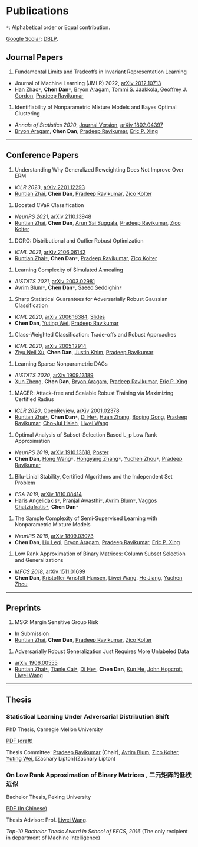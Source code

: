 # Publications

`*`: Alphabetical order or Equal contribution.

[Google Scolar](https://scholar.google.com/citations?user=hQQFfuwAAAAJ); [DBLP](https://dblp.uni-trier.de/pid/156/6710.html).


## Journal Papers
1. Fundamental Limits and Tradeoffs in Invariant Representation Learning
 - Journal of Machine Learning (JMLR) 2022,  [arXiv 2012.10713](https://arxiv.org/abs/2012.10713)
 - [Han Zhao`*`][Han Zhao], **Chen Dan**`*`, [Bryon Aragam][Bryon Aragam], [Tommi S. Jaakkola][Tommi S. Jaakkola], [Geoffrey J. Gordon][Geoffrey J. Gordon], [Pradeep Ravikumar][Pradeep Ravikumar]
 
1. Identifiability of Nonparametric Mixture Models and Bayes Optimal Clustering
 - *Annals of Statistics 2020*, [Journal Version](https://projecteuclid.org/euclid.aos/1597370673), [arXiv 1802.04397](https://arxiv.org/abs/1802.04397)
 - [Bryon Aragam][Bryon Aragam], **Chen Dan**, [Pradeep Ravikumar][Pradeep Ravikumar], [Eric P. Xing](http://www.cs.cmu.edu/~epxing/)

---

## Conference Papers

1. Understanding Why Generalized Reweighting Does Not Improve Over ERM
 - *ICLR 2023*, [arXiv 2201.12293](https://arxiv.org/abs/2201.12293)
 - [Runtian Zhai][Runtian Zhai], **Chen Dan**, [Pradeep Ravikumar][Pradeep Ravikumar], [Zico Kolter][Zico Kolter]

1. Boosted CVaR Classification
 - *NeurIPS 2021*, [arXiv 2110.13948](https://arxiv.org/abs/2110.13948)
 - [Runtian Zhai][Runtian Zhai], **Chen Dan**, [Arun Sai Suggala][Arun Sai Suggala],  [Pradeep Ravikumar][Pradeep Ravikumar], [Zico Kolter][Zico Kolter]

1. DORO: Distributional and Outlier Robust Optimization
 - *ICML 2021*, [arXiv 2106.06142](https://arxiv.org/abs/2106.06142)
 - [Runtian Zhai`*`][Runtian Zhai], **Chen Dan**`*`, [Pradeep Ravikumar][Pradeep Ravikumar], [Zico Kolter][Zico Kolter]
1.  Learning Complexity of Simulated Annealing
 - *AISTATS 2021*, [arXiv 2003.02981](https://arxiv.org/abs/2003.02981)
 - [Avrim Blum`*`][Avrim Blum], **Chen Dan**`*`, [Saeed Seddighin`*`][Saeed Seddighin]
 
1. Sharp Statistical Guarantees for Adversarially Robust Gaussian Classification
 - *ICML 2020*, [arXiv 2006.16384](https://arxiv.org/abs/2006.16384), [Slides](https://chendancmu.github.io/files/slides_robust_minimax.pdf)
 - **Chen Dan**, [Yuting Wei][Yuting Wei], [Pradeep Ravikumar][Pradeep Ravikumar]

1. Class-Weighted Classification: Trade-offs and Robust Approaches
 - *ICML 2020*, [arXiv 2005.12914](https://arxiv.org/abs/2005.12914)
 - [Ziyu Neil Xu](https://www.linkedin.com/in/neilzxu/), **Chen Dan**, [Justin Khim](https://justinkhim.com/), [Pradeep Ravikumar][Pradeep Ravikumar]

1. Learning Sparse Nonparametric DAGs
 - *AISTATS 2020*, [arXiv 1909.13189](http://arxiv.org/abs/1909.13189)
 - [Xun Zheng](http://www.cs.cmu.edu/~xunzheng/), **Chen Dan**, [Bryon Aragam][Bryon Aragam], [Pradeep Ravikumar][Pradeep Ravikumar], [Eric P. Xing](http://www.cs.cmu.edu/~epxing/)

1. MACER: Attack-free and Scalable Robust Training via Maximizing Certified Radius
 - *ICLR 2020*, [OpenReview](https://openreview.net/forum?id=rJx1Na4Fwr), [arXiv 2001.02378](https://arxiv.org/abs/2001.02378)
 - [Runtian Zhai`*`][Runtian Zhai], **Chen Dan**`*`, [Di He`*`](https://dihe-pku.github.io/), [Huan Zhang](https://www.huan-zhang.com/), [Boqing Gong](http://boqinggong.info/), [Pradeep Ravikumar][Pradeep Ravikumar], [Cho-Jui Hsieh](http://web.cs.ucla.edu/~chohsieh/), [Liwei Wang][Liwei Wang]

1. Optimal Analysis of Subset-Selection Based L_p Low Rank Approximation
 - *NeurIPS 2019*, [arXiv 1910.13618](https://arxiv.org/abs/1910.13618), [Poster](https://chendancmu.github.io/files/NeurIPS_Lp_poster.pdf)
 - **Chen Dan**, [Hong Wang](https://sites.google.com/view/hongwang/home)`*`, [Hongyang Zhang](https://www.cs.cmu.edu/~hongyanz/)`*`, [Yuchen Zhou][Yuchen Zhou]`*`, [Pradeep Ravikumar][Pradeep Ravikumar]

1. Bilu-Linial Stability, Certified Algorithms and the Independent Set Problem
 - *ESA 2019*,  [arXiv 1810.08414](https://arxiv.org/abs/1810.08414)
 - [Haris Angelidakis`*`](http://n.ethz.ch/~angelidc/), [Pranjal Awasthi`*`](https://www.cs.rutgers.edu/~pa336/), [Avrim Blum`*`](https://ttic.uchicago.edu/~avrim/), [Vaggos Chatziafratis`*`](https://cs.stanford.edu/~vaggos/), **Chen Dan**`*`

1. The Sample Complexity of Semi-Supervised Learning with Nonparametric Mixture Models
 - *NeurIPS 2018*, [arXiv 1809.03073](https://arxiv.org/abs/1809.03073)
 - **Chen Dan**, [Liu Leqi](https://www.cs.cmu.edu/~leqil/), [Bryon Aragam][Bryon Aragam], [Pradeep Ravikumar][Pradeep Ravikumar], [Eric P. Xing](http://www.cs.cmu.edu/~epxing/)

1. Low Rank Approximation of Binary Matrices: Column Subset Selection and Generalizations
 - *MFCS 2018*, [arXiv 1511.01699](https://arxiv.org/abs/1511.01699)
 - **Chen Dan**, [Kristoffer Arnsfelt Hansen](http://www.cs.au.dk/~arnsfelt/), [Liwei Wang][Liwei Wang], [He Jiang](https://scholar.google.com/citations?user=CnAuFCYAAAAJ&hl=en), [Yuchen Zhou][Yuchen Zhou]

---
## Preprints

1. MSG: Margin Sensitive Group Risk
 - In Submission
 - [Runtian Zhai][Runtian Zhai], **Chen Dan**, [Pradeep Ravikumar][Pradeep Ravikumar], [Zico Kolter][Zico Kolter]

1. Adversarially Robust Generalization Just Requires More Unlabeled Data
 - [arXiv 1906.00555](https://arxiv.org/abs/1906.00555)
 - [Runtian Zhai`*`][Runtian Zhai], [Tianle Cai`*`](http://tianle.website/), [Di He`*`](https://dihe-pku.github.io/), **Chen Dan**, [Kun He](http://faculty.hust.edu.cn/hekun/en/index.htm), [John Hopcroft](https://www.cs.cornell.edu/jeh/), [Liwei Wang][Liwei Wang]

---

## Thesis
### Statistical Learning Under Adversarial Distribution Shift
PhD Thesis, Carnegie 
Mellon University

[PDF (draft)](https://chendancmu.github.io/files/thesis.pdf)

Thesis Committee: [Pradeep Ravikumar][Pradeep Ravikumar] (Chair), [Avrim Blum][Avrim Blum], [Zico Kolter][Zico Kolter], [Yuting Wei][Yuting Wei], [Zachary Lipton](Zachary Lipton)

### On Low Rank Approximation of Binary Matrices , 二元矩阵的低秩近似
Bachelor Thesis, Peking 
University

[PDF (In Chinese)](https://chendancmu.github.io/files/pkuthss.pdf)

Thesis Advisor: Prof. [Liwei Wang][Liwei Wang].

*Top-10 Bachelor Thesis Award in School of EECS, 2016*
(The only recipient in department of Machine Intelligence)

[Avrim Blum]: https://ttic.uchicago.edu/~avrim/
[Saeed Seddighin]: https://sites.google.com/view/saeedrezaseddighin
[Bryon Aragam]: https://www.bryonaragam.com/
[Pradeep Ravikumar]: https://www.cs.cmu.edu/~pradeepr/
[Liwei Wang]: http://www.liweiwang-pku.com/
[Yuchen Zhou]: http://pages.cs.wisc.edu/~yuchenzhou/
[Han Zhao]: https://hanzhaoml.github.io/
[Tommi S. Jaakkola]: https://people.csail.mit.edu/tommi/
[Geoffrey J. Gordon]: https://www.cs.cmu.edu/~ggordon/
[Runtian Zhai]:http://www.runtianzhai.com/
[Zico Kolter]:https://zicokolter.com/
[Arun Sai Suggala]: http://www.cs.cmu.edu/~asuggala/
[Yuting Wei]:https://yutingwei.github.io/